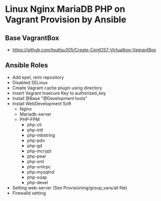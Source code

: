 # Linux Nginx MariaDB PHP on Vagrant Provision by Ansible

## Base VagrantBox
- https://github.com/tsuttsu305/Create-CentOS7-Virtualbox-VagrantBox

## Ansible Roles
- Add epel, remi repository
- Disabled SELinux
- Create Vagrant cache plugin using directory
- Insert Vagrant Insecure Key to authorized_key
- Install @Base "@Development tools"
- Install WebDevelopment Soft
    - Nginx
    - Mariadb-server
    - PHP-FPM
        - php-cli
        - php-intl
        - php-mbstring
        - php-pdo
        - php-gd
        - php-mcrypt
        - php-pear
        - php-xml
        - php-xmlrpc
        - php-mysqlnd
        - php-soap
        - php-devel
- Setting web-server (See Provisioning/group_vars/all file)
- Firewalld setting